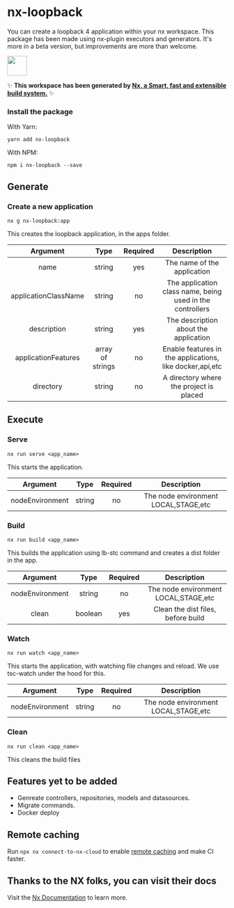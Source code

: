 # nx-loopback

You can create a loopback 4 application within your nx workspace. This package has been made using nx-plugin executors and generators. 
It's more in a beta version, but improvements are more than welcome.

<a alt="Nx logo" href="https://nx.dev" target="_blank" rel="noreferrer"><img src="https://raw.githubusercontent.com/nrwl/nx/master/images/nx-logo.png" width="45"></a>

✨ **This workspace has been generated by [Nx, a Smart, fast and extensible build system.](https://nx.dev)** ✨

### Install the package

With Yarn:

`yarn add nx-loopback`

With NPM:

`npm i nx-loopback --save`

## Generate
### Create a new application

`nx g nx-loopback:app`

This creates the loopback application, in the apps folder.

| Argument | Type    | Required | Description    |
| :---:   | :---: | :---: | :---: |
| name | string  | yes   | The name of the application |
| applicationClassName | string  | no   | The application class name, being used in the controllers |
| description | string  | yes   | The description about the application |
| applicationFeatures | array of strings  | no   | Enable features in the applications, like docker,api,etc |
| directory | string  | no   | A directory where the project is placed |


## Execute

### Serve

`nx run serve <app_name>`

This starts the application. 

| Argument | Type    | Required | Description    |
| :---:   | :---: | :---: | :---: |
| nodeEnvironment | string  | no   | The node environment LOCAL,STAGE,etc |


### Build

`nx run build <app_name>`

This builds the application using lb-stc command and creates a dist folder in the app. 

| Argument | Type    | Required | Description    |
| :---:   | :---: | :---: | :---: |
| nodeEnvironment | string  | no   | The node environment LOCAL,STAGE,etc |
| clean | boolean  | yes   | Clean the dist files, before build |


### Watch

`nx run watch <app_name>`

This starts the application, with watching file changes and reload. We use tsc-watch under the hood for this.

| Argument | Type    | Required | Description    |
| :---:   | :---: | :---: | :---: |
| nodeEnvironment | string  | no   | The node environment LOCAL,STAGE,etc |

### Clean

`nx run clean <app_name>`

This cleans the build files

## Features yet to be added

- Genreate controllers, repositories, models and datasources.
- Migrate commands.
- Docker deploy

## Remote caching

Run `npx nx connect-to-nx-cloud` to enable [remote caching](https://nx.app) and make CI faster.

## Thanks to the NX folks, you can visit their docs 

Visit the [Nx Documentation](https://nx.dev) to learn more.
